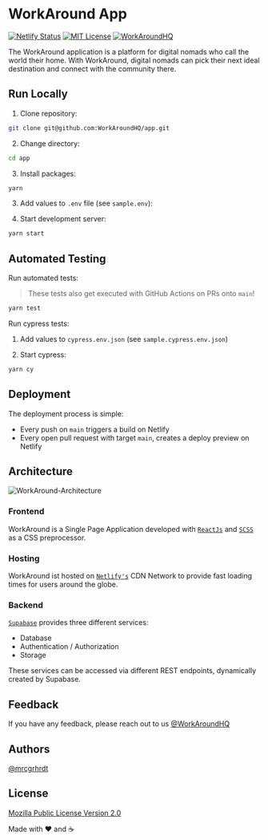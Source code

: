 # WorkAround App

[![Netlify Status](https://api.netlify.com/api/v1/badges/d4dead3a-cb33-46f8-a1f2-6ad5c183aa99/deploy-status)](https://app.netlify.com/sites/app-workaround/deploys)
[![MIT License](https://img.shields.io/apm/l/atomic-design-ui.svg?label=License&color=ffffff)](https://github.com/WorkAroundHQ/app/blob/main/LICENSE)
[![WorkAroundHQ](https://img.shields.io/twitter/follow/workaroundhq?label=Follow)](https://twitter.com/workaroundhq)

The WorkAround application is a platform for digital nomads who call the world their home. With WorkAround, digital nomads can pick their next ideal destination and connect with the community there.

## Run Locally

1. Clone repository:

```zsh
git clone git@github.com:WorkAroundHQ/app.git
```

2. Change directory:

```zsh
cd app
```

3. Install packages:

```zsh
yarn
```

3. Add values to `.env` file (see `sample.env`):

4. Start development server:

```zsh
yarn start
```

## Automated Testing

Run automated tests:

> These tests also get executed with GitHub Actions on PRs onto `main`!

```zsh
yarn test
```

Run cypress tests:

1. Add values to `cypress.env.json` (see `sample.cypress.env.json`)

2. Start cypress:

```zsh
yarn cy
```

## Deployment

The deployment process is simple:

- Every push on `main` triggers a build on Netlify
- Every open pull request with target `main`, creates a deploy preview on Netlify

## Architecture

![WorkAround-Architecture](https://user-images.githubusercontent.com/28442090/141678851-3a1a180d-dc42-4088-9eaa-1dfde476df6e.jpg)

### Frontend

WorkAround is a Single Page Application developed with [`ReactJs`](https://reactjs.org) and [`SCSS`](https://sass-lang.com) as a CSS preprocessor.

### Hosting

WorkAround ist hosted on [`Netlify's`](https://www.netlify.com) CDN Network to provide fast loading times for users around the globe.

### Backend

[`Supabase`](https://supabase.io) provides three different services:
- Database
- Authentication / Authorization
- Storage

These services can be accessed via different REST endpoints, dynamically created by Supabase.

## Feedback

If you have any feedback, please reach out to us [@WorkAroundHQ](https://twitter.com/workaroundhq)

## Authors

[@mrcgrhrdt](https://www.github.com/mrcgrhrdt)

## License

[Mozilla Public License Version 2.0](https://github.com/WorkAroundHQ/app/blob/main/LICENSE)

Made with ❤️ and ☕️
